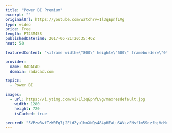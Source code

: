 ```yaml
---
title: "Power BI Premium"
excerpt: ""
originalUrl: https://youtube.com/watch?v=1l3qEpnfLVg
type: video
price: Free
length: PT43M45S
publishedDateTime: 2017-06-21T20:35:46Z
heat: 50

featuredContent: "<iframe width=\"800\" height=\"500\" frameborder=\"0\" src=\"https://www.youtube.com/embed/1l3qEpnfLVg\" allow=\"accelerometer; autoplay; encrypted-media; gyroscope; picture-in-picture\" allowfullscreen></iframe>"

provider:
  name: RADACAD
  domain: radacad.com

topics:
  - Power BI

images:
  - url: https://i.ytimg.com/vi/1l3qEpnfLVg/maxresdefault.jpg
    width: 1280
    height: 720
    isCached: true

secured: "5VPzwRvfTzW0Fq7j2ELdZyu1hnXNQs484pHEaLuSWVsvFNsf1m5SozfbjVcMofsiotrrGWO4GYfJZkRFUKrppyR5R7rM0bPy45DA6P9llfbLhSw7um8+6Ei3Gig7wSuyNf2TSqM5JBIQFc7FENsl4tgA/vHaTLm3Lx7nGDipDzdzmB82g1VdLOMLe2AJxNFYZokK7ryyXn00WPPpS6BIVADJl6nCt7HZ6M0j7RZD6ZlNW1eFpqNj2BUiABMwPHSJFakWXRWM2acuk2nigHvyacyzsOKEBfklWtVqz7SvGZ/iODLDJHdy4Vm2QSL5ZtJ4xSNx4hoZYNcEhHRSM0SRH+EAg8OLyN26pEoB8Zq6eERUOmzzG+ihfg+qL1+shfE9dyYtxhOPOy8w4zX1EjSnVIwtSlD0vdmR0E558qpL9kU=;7c7eUEWALpoHu3EjJL6obA=="
---
```


